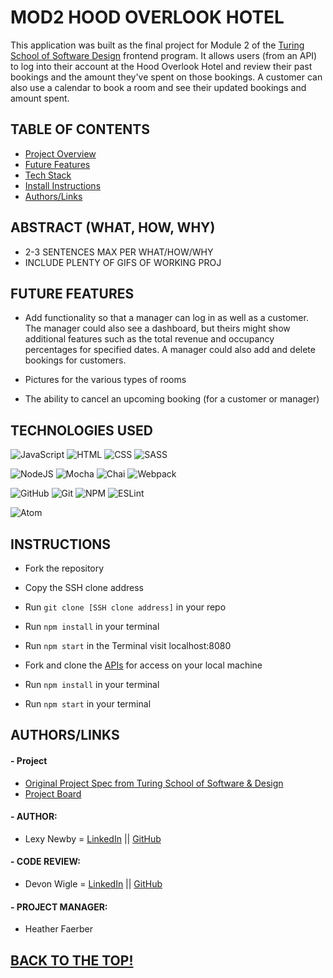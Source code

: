 # MOD2 HOOD OVERLOOK HOTEL
This application was built as the final project for Module 2 of the [Turing School of Software Design](https://turing.edu/) frontend program.
It allows users (from an API) to log into their account at the Hood Overlook Hotel and review their past bookings and the amount they've spent on those bookings. A customer can also use a calendar to book a room and see their updated bookings and amount spent.


## TABLE OF CONTENTS
- [Project Overview](#project-overview)
- [Future Features](#future-features)
- [Tech Stack](#technologies-used)
- [Install Instructions](#instructions)
- [Authors/Links](#authorslinks)


## ABSTRACT (WHAT, HOW, WHY)
- 2-3 SENTENCES MAX PER WHAT/HOW/WHY
- INCLUDE PLENTY OF GIFS OF WORKING PROJ

## FUTURE FEATURES
- Add functionality so that a manager can log in as well as a customer. The manager could also see a dashboard, but theirs might show additional features such as the total revenue and occupancy percentages for specified dates. A manager could also add and delete bookings for customers.

- Pictures for the various types of rooms

- The ability to cancel an upcoming booking (for a customer or manager)

## TECHNOLOGIES USED
![JavaScript](https://img.shields.io/badge/JavaScript-F7DF1E?style=for-the-badge&logo=javascript&logoColor=black)
![HTML](https://img.shields.io/badge/HTML5-E34F26?style=for-the-badge&logo=html5&logoColor=white)
![CSS](https://img.shields.io/badge/CSS3-1572B6?style=for-the-badge&logo=css3&logoColor=white)
![SASS](https://img.shields.io/badge/Sass-CC6699?style=for-the-badge&logo=sass&logoColor=white)

![NodeJS](https://img.shields.io/badge/node.js-6DA55F?style=for-the-badge&logo=node.js&logoColor=white)
![Mocha](https://img.shields.io/badge/Mocha-8D6748?style=for-the-badge&logo=Mocha&logoColor=white)
![Chai](https://img.shields.io/badge/chai-A30701?style=for-the-badge&logo=chai&logoColor=white)
![Webpack](https://img.shields.io/badge/Webpack-8DD6F9?style=for-the-badge&logo=Webpack&logoColor=white)

![GitHub](https://img.shields.io/badge/github-%23121011.svg?style=for-the-badge&logo=github&logoColor=white)
![Git](https://img.shields.io/badge/git-%23F05033.svg?style=for-the-badge&logo=git&logoColor=white)
![NPM](https://img.shields.io/badge/NPM-%23000000.svg?style=for-the-badge&logo=npm&logoColor=white)
![ESLint](https://img.shields.io/badge/ESLint-4B3263?style=for-the-badge&logo=eslint&logoColor=white)

![Atom](https://img.shields.io/badge/Atom-%2366595C.svg?style=for-the-badge&logo=atom&logoColor=white)

## INSTRUCTIONS
- Fork the repository
- Copy the SSH clone address
- Run ```git clone [SSH clone address]``` in your repo
- Run ```npm install``` in your terminal
- Run ```npm start``` in the Terminal visit localhost:8080

- Fork and clone the [APIs](https://github.com/turingschool-examples/overlook-api) for access on your local machine
- Run ```npm install``` in your terminal
- Run ```npm start``` in your terminal

## AUTHORS/LINKS

#### - Project

- [Original Project Spec from Turing School of Software & Design](https://frontend.turing.edu/projects/overlook.html)
- [Project Board](https://github.com/anewb87/overlook-hotel/projects/1)

#### - AUTHOR:
- Lexy Newby = [LinkedIn](https://www.linkedin.com/in/lexy-newby/) || [GitHub](https://github.com/anewb87)

#### - CODE REVIEW:
- Devon Wigle = [LinkedIn](https://www.linkedin.com/in/devonwigle/) || [GitHub](https://github.com/devonwigle)

#### - PROJECT MANAGER:
- Heather Faerber



## [BACK TO THE TOP!](#mod2-overlook-hotel)
